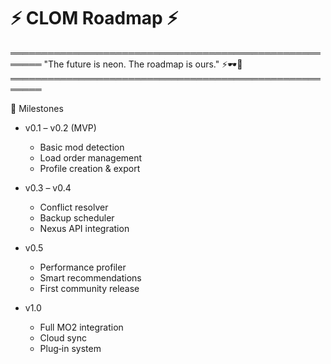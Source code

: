 # ⚡ CLOM Roadmap ⚡

═══════════════════════════════════════════════════════
"The future is neon. The roadmap is ours." ⚡🕶️💾
═══════════════════════════════════════════════════════

🚀 Milestones

+ v0.1 – v0.2 (MVP)
  + Basic mod detection
  + Load order management
  + Profile creation & export

+ v0.3 – v0.4
  + Conflict resolver
  + Backup scheduler
  + Nexus API integration

+ v0.5
  + Performance profiler
  + Smart recommendations
  + First community release

+ v1.0
  + Full MO2 integration
  + Cloud sync
  + Plug‑in system

